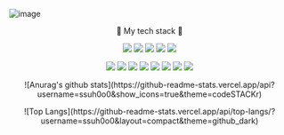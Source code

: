 ![image](https://user-images.githubusercontent.com/55631147/106609365-d22ce200-65a8-11eb-999c-444bb9f23436.png)

<p align="center"> 🎈 My tech stack 🎈 </p>
<p align="center">
   <image src="https://img.shields.io/badge/HTML-E34F26?style=flat-square&logo=HTML5&logoColor=white"> <image src="https://img.shields.io/badge/Css-1572B6?style=flat-square&logo=css3&logoColor=white"> <image src="https://img.shields.io/badge/Javascript-E8D44D?style=flat-square&logo=JAVAscript&logoColor=white"> <image src="https://img.shields.io/badge/Arduino-00979D?style=flat-square&logo=Arduino&logoColor=white"> <image src="https://img.shields.io/badge/Node.js-339933?style=flat-square&logo=node.js&logoColor=white"> </p>
 
 <p align="center">
 <image src="https://img.shields.io/badge/Python-3776AB?style=flat-square&logo=Python&logoColor=white">  <image src="https://img.shields.io/badge/C++-00599C?style=flat-square&logo=c%2B%2B&logoColor=white"> <image src="https://img.shields.io/badge/C-A8B9CC?style=flat-square&logo=c&logoColor=white"> <image src="https://img.shields.io/badge/JAVA-D46051?style=flat-square&logo=JAVA&logoColor=white">  <image src="https://img.shields.io/badge/Mysql-4479A1?style=flat-square&logo=Mysql&logoColor=white">   <image src="https://img.shields.io/badge/Oracle-F80000?style=flat-square&logo=Oracle&logoColor=white"> <image src="https://img.shields.io/badge/PostgreSQL-336791?style=flat-square&logo=PostgreSQL&logoColor=white">  <image src="https://img.shields.io/badge/sqlite-003B57?style=flat-square&logo=sqlite&logoColor=white"> </p> 

<p align="center"> ![Anurag's github stats](https://github-readme-stats.vercel.app/api?username=ssuh0o0&show_icons=true&theme=codeSTACKr)</p>
    
<p align="center"> ![Top Langs](https://github-readme-stats.vercel.app/api/top-langs/?username=ssuh0o0&layout=compact&theme=github_dark)</p>
    
    
<!--
**ssuh0o0/ssuh0o0** is a ✨ _special_ ✨ repository because its `README.md` (this file) appears on your GitHub profile.

Here are some ideas to get you started:

- 🔭 I’m currently working on ...
- 🌱 I’m currently learning ...
- 👯 I’m looking to collaborate on ...
- 🤔 I’m looking for help with ...
- 💬 Ask me about ...
- 📫 How to reach me: ...
- 😄 Pronouns: ...
- ⚡ Fun fact: ...
-->
